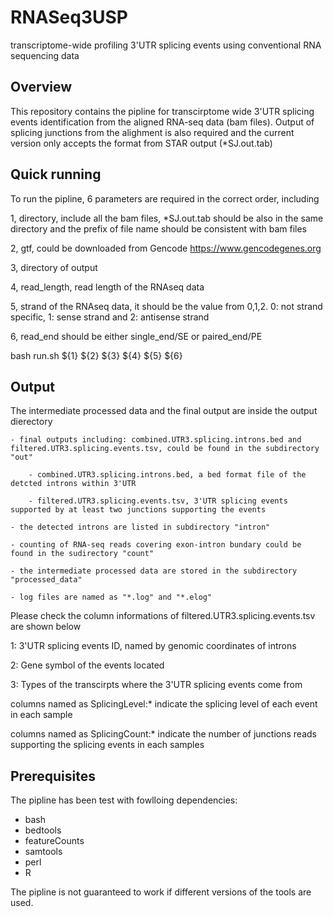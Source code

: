 # RNASeq3USP
transcriptome-wide  profiling 3'UTR splicing events using conventional RNA sequencing data 


## Overview
This repository contains the pipline for transcirptome wide 3'UTR splicing events identification from the aligned RNA-seq data (bam files). Output of splicing junctions from the alighment is also required and the current version only accepts the format from STAR output (*SJ.out.tab)    


## Quick running 
To run the pipline, 6 parameters are required in the correct order, including

1, directory, include all the bam files, *SJ.out.tab should be also in the same directory and the prefix of file name should be consistent with bam files

2, gtf, could be downloaded from Gencode https://www.gencodegenes.org

3, directory of output

4, read_length, read length of the RNAseq data 

5, strand of the RNAseq data, it should be the value from 0,1,2. 0: not strand specific, 1: sense strand and 2: antisense strand 

6, read_end should be either single_end/SE or paired_end/PE  

bash run.sh ${1} ${2} ${3} ${4} ${5} ${6}

## Output 
The intermediate processed data and the final output are inside the output dierectory 

	- final outputs including: combined.UTR3.splicing.introns.bed and filtered.UTR3.splicing.events.tsv, could be found in the subdirectory "out"
	
		- combined.UTR3.splicing.introns.bed, a bed format file of the detcted introns within 3'UTR
		
		- filtered.UTR3.splicing.events.tsv, 3'UTR splicing events supported by at least two junctions supporting the events 
		
	- the detected introns are listed in subdirectory "intron"
	
	- counting of RNA-seq reads covering exon-intron bundary could be found in the sudirectory "count"
	
	- the intermediate processed data are stored in the subdirectory "processed_data"
	
	- log files are named as "*.log" and "*.elog"  

Please check the column informations of filtered.UTR3.splicing.events.tsv are shown below

1: 3'UTR splicing events ID, named by genomic coordinates of introns

2: Gene symbol of the events located 

3: Types of the transcirpts where the 3'UTR splicing events come from 

columns named as SplicingLevel:* indicate the splicing level of each event in each sample

columns named as SplicingCount:* indicate the number of junctions reads supporting the splicing events in each samples    

## Prerequisites
The pipline has been test with fowlloing dependencies: 

- bash 
- bedtools 
- featureCounts 
- samtools 
- perl 
- R

The pipline is not guaranteed to work if different versions of the tools are used.

